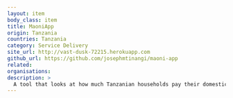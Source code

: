 ```yaml
---
layout: item
body_class: item
title: MaoniApp
origin: Tanzania
countries: Tanzania
category: Service Delivery
site_url: http://vast-dusk-72215.herokuapp.com
github_url: https://github.com/josephmtinangi/maoni-app
related: 
organisations: 
description: >
  A tool that looks at how much Tanzanian households pay their domestic workers and uses this to determine whether the workers can in return sustain their own households.
---
```

